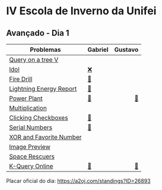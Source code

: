 # IV Escola de Inverno da Unifei

## Avançado - Dia 1

Problemas | Gabriel | Gustavo
--------- | ------ | ------:
[Query on a tree V](http://www.spoj.com/problems/QTREE5/)   |  |
[Idol](https://icpcarchive.ecs.baylor.edu/index.php?option=onlinejudge&page=show_problem&problem=4285)   | [:x:](6274-Gabriel.cpp) | 
[Fire Drill](https://icpcarchive.ecs.baylor.edu/index.php?option=onlinejudge&page=show_problem&problem=3067)  | [:balloon:](5066-Gabriel.cpp) | 
[Lightning Energy Report](https://icpcarchive.ecs.baylor.edu/index.php?option=onlinejudge&page=show_problem&problem=3062) | [:balloon:](5061-Gabriel.cpp) |
[Power Plant](https://icpcarchive.ecs.baylor.edu/index.php?option=onlinejudge&page=show_problem&problem=4448) | [:balloon:](6437-Gabriel.cpp) | [:balloon:](6437-Gustavo.cpp) 
[Multiplication](https://icpcarchive.ecs.baylor.edu/index.php?option=onlinejudge&page=show_problem&problem=197) |  | 
[Clicking Checkboxes](https://icpcarchive.ecs.baylor.edu/index.php?option=onlinejudge&page=show_problem&problem=2206) | [:balloon:](4205-Gabriel.cpp) | 
[Serial Numbers](https://icpcarchive.ecs.baylor.edu/index.php?option=onlinejudge&page=show_problem&problem=3065) | [:balloon:](5064-Gabriel.cpp) | 
[XOR and Favorite Number](http://codeforces.com/problemset/problem/617/E) | | 
[Image Preview](http://codeforces.com/problemset/problem/650/B) | | 
[Space Rescuers](http://codeforces.com/problemset/problem/106/E)| | 
[K-Query Online](http://www.spoj.com/problems/KQUERYO/) | [:balloon:](KQUERYO-Gabriel.cpp) | [:balloon:](KQUERYO-Gustavo.cpp) 

Placar oficial do dia:
https://a2oj.com/standings?ID=26893
